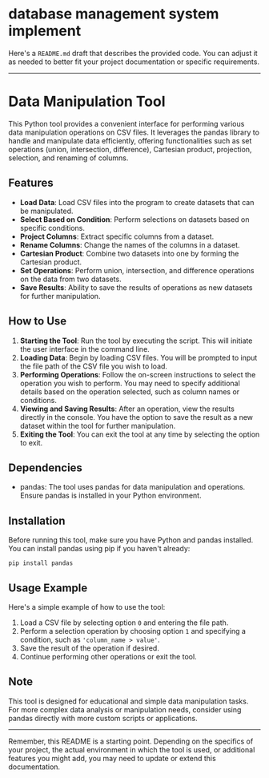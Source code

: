# database management system implement
 
Here's a `README.md` draft that describes the provided code. You can adjust it as needed to better fit your project documentation or specific requirements.

---

# Data Manipulation Tool

This Python tool provides a convenient interface for performing various data manipulation operations on CSV files. It leverages the pandas library to handle and manipulate data efficiently, offering functionalities such as set operations (union, intersection, difference), Cartesian product, projection, selection, and renaming of columns.

## Features

- **Load Data**: Load CSV files into the program to create datasets that can be manipulated.
- **Select Based on Condition**: Perform selections on datasets based on specific conditions.
- **Project Columns**: Extract specific columns from a dataset.
- **Rename Columns**: Change the names of the columns in a dataset.
- **Cartesian Product**: Combine two datasets into one by forming the Cartesian product.
- **Set Operations**: Perform union, intersection, and difference operations on the data from two datasets.
- **Save Results**: Ability to save the results of operations as new datasets for further manipulation.

## How to Use

1. **Starting the Tool**: Run the tool by executing the script. This will initiate the user interface in the command line.
2. **Loading Data**: Begin by loading CSV files. You will be prompted to input the file path of the CSV file you wish to load.
3. **Performing Operations**: Follow the on-screen instructions to select the operation you wish to perform. You may need to specify additional details based on the operation selected, such as column names or conditions.
4. **Viewing and Saving Results**: After an operation, view the results directly in the console. You have the option to save the result as a new dataset within the tool for further manipulation.
5. **Exiting the Tool**: You can exit the tool at any time by selecting the option to exit.

## Dependencies

- pandas: The tool uses pandas for data manipulation and operations. Ensure pandas is installed in your Python environment.

## Installation

Before running this tool, make sure you have Python and pandas installed. You can install pandas using pip if you haven't already:

```
pip install pandas
```

## Usage Example

Here's a simple example of how to use the tool:

1. Load a CSV file by selecting option `0` and entering the file path.
2. Perform a selection operation by choosing option `1` and specifying a condition, such as `'column_name > value'`.
3. Save the result of the operation if desired.
4. Continue performing other operations or exit the tool.

## Note

This tool is designed for educational and simple data manipulation tasks. For more complex data analysis or manipulation needs, consider using pandas directly with more custom scripts or applications.

---

Remember, this README is a starting point. Depending on the specifics of your project, the actual environment in which the tool is used, or additional features you might add, you may need to update or extend this documentation.
